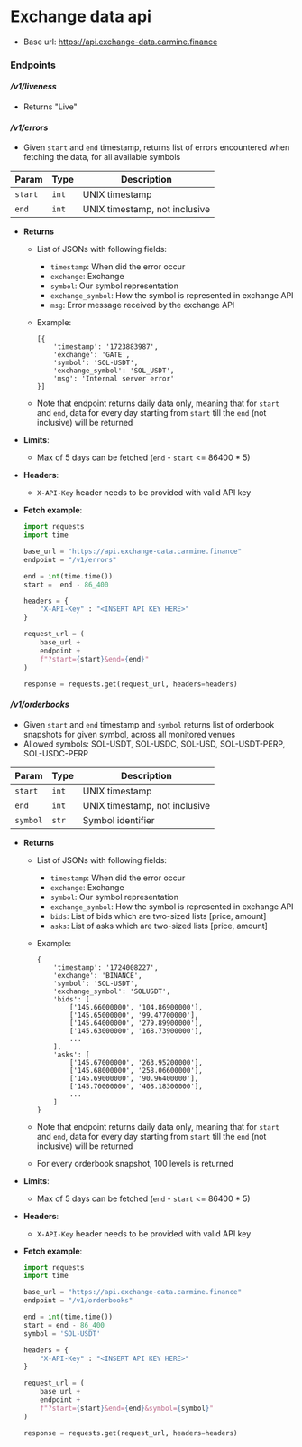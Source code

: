 <!-- ---
margin-top: 1cm
margin-bottom: 1cm
margin-left: 1cm
margin-right: 1cm
--- -->

# Exchange data api
- Base url: https://api.exchange-data.carmine.finance


### Endpoints
#### */v1/liveness*
  - Returns "Live"

#### */v1/errors*
- Given `start` and `end` timestamp, returns list of errors encountered when fetching the data, for all available symbols

<center>

| Param | Type  | Description|
|--------|-------|------------|
|`start` | `int` | UNIX timestamp |
|`end`   | `int` | UNIX timestamp, not inclusive|

</center>

- **Returns**
    - List of JSONs with following fields:
      - `timestamp`: When did the error occur
      - `exchange`: Exchange 
      - `symbol`: Our symbol representation
      - `exchange_symbol`: How the symbol is represented in exchange API
      - `msg`: Error message received by the exchange API

    - Example:
        ```
        [{
            'timestamp': '1723883987',
            'exchange': 'GATE',
            'symbol': 'SOL-USDT',
            'exchange_symbol': 'SOL_USDT',
            'msg': 'Internal server error'
        }]
        ```

    - Note that endpoint returns daily data only, meaning that for `start` and `end`, data for every day starting from `start` till the `end` (not inclusive) will be returned

- **Limits**:
  - Max of 5 days can be fetched (`end` - `start` <= 86400 * 5)

- **Headers**:
  - `X-API-Key` header needs to be provided with valid API key

- **Fetch example**:

    ```python
    import requests
    import time

    base_url = "https://api.exchange-data.carmine.finance"
    endpoint = "/v1/errors"

    end = int(time.time())
    start =  end - 86_400

    headers = {
        "X-API-Key" : "<INSERT API KEY HERE>"
    }

    request_url = (
        base_url +
        endpoint + 
        f"?start={start}&end={end}"
    )

    response = requests.get(request_url, headers=headers)
    ```


#### */v1/orderbooks*
- Given `start` and `end` timestamp and `symbol` returns list of orderbook snapshots for given symbol, across all monitored venues
- Allowed symbols: SOL-USDT, SOL-USDC, SOL-USD, SOL-USDT-PERP, SOL-USDC-PERP

<center>

| Param | Type  | Description|
|--------|-------|------------|
|`start` | `int` | UNIX timestamp |
|`end`   | `int` | UNIX timestamp, not inclusive|
|`symbol`| `str` | Symbol identifier|

</center>

<!-- ['timestamp', 'exchange', 'symbol', 'exchange_symbol', 'bids', 'asks'] -->
- **Returns**
    - List of JSONs with following fields:
      - `timestamp`: When did the error occur
      - `exchange`: Exchange 
      - `symbol`: Our symbol representation
      - `exchange_symbol`: How the symbol is represented in exchange API
      - `bids`: List of bids which are two-sized lists [price, amount]
      - `asks`: List of asks which are two-sized lists [price, amount]

    - Example:
        ```
        {
            'timestamp': '1724008227',
            'exchange': 'BINANCE',
            'symbol': 'SOL-USDT',
            'exchange_symbol': 'SOLUSDT',
            'bids': [
                ['145.66000000', '104.86900000'],
                ['145.65000000', '99.47700000'],
                ['145.64000000', '279.89900000'],
                ['145.63000000', '168.73900000'],
                ...
            ],
            'asks': [
                ['145.67000000', '263.95200000'],
                ['145.68000000', '258.06600000'],
                ['145.69000000', '90.96400000'],
                ['145.70000000', '408.18300000'],
                ...
            ]
        }
        ```

    - Note that endpoint returns daily data only, meaning that for `start` and `end`, data for every day starting from `start` till the `end` (not inclusive) will be returned
    - For every orderbook snapshot, 100 levels is returned

- **Limits**:
  - Max of 5 days can be fetched (`end` - `start` <= 86400 * 5)

- **Headers**:
  - `X-API-Key` header needs to be provided with valid API key

- **Fetch example**:
    ```python
    import requests
    import time

    base_url = "https://api.exchange-data.carmine.finance"
    endpoint = "/v1/orderbooks"

    end = int(time.time())
    start = end - 86_400
    symbol = 'SOL-USDT'

    headers = {
        "X-API-Key" : "<INSERT API KEY HERE>"
    }

    request_url = (
        base_url +
        endpoint + 
        f"?start={start}&end={end}&symbol={symbol}"
    )

    response = requests.get(request_url, headers=headers)
    ```
